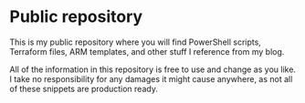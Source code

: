 # Public repository

This is my public repository where you will find PowerShell scripts, Terraform files, ARM templates, and other stuff I reference from my blog.

All of the information in this repository is free to use and change as you like. I take no responsibility for any damages it might cause anywhere, as not all of these snippets are production ready.